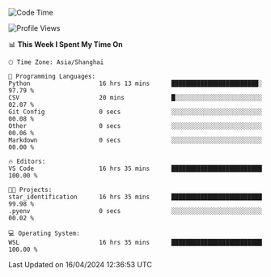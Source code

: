 <!--START_SECTION:waka-->
![Code Time](http://img.shields.io/badge/Code%20Time-1%2C621%20hrs%2020%20mins-blue)

![Profile Views](http://img.shields.io/badge/Profile%20Views-0-blue)

📊 **This Week I Spent My Time On** 

```text
🕑︎ Time Zone: Asia/Shanghai

💬 Programming Languages: 
Python                   16 hrs 13 mins      ████████████████████████░   97.79 % 
CSV                      20 mins             █░░░░░░░░░░░░░░░░░░░░░░░░   02.07 % 
Git Config               0 secs              ░░░░░░░░░░░░░░░░░░░░░░░░░   00.08 % 
Other                    0 secs              ░░░░░░░░░░░░░░░░░░░░░░░░░   00.06 % 
Markdown                 0 secs              ░░░░░░░░░░░░░░░░░░░░░░░░░   00.00 % 

🔥 Editors: 
VS Code                  16 hrs 35 mins      █████████████████████████   100.00 % 

🐱‍💻 Projects: 
star_identification      16 hrs 35 mins      █████████████████████████   99.98 % 
.pyenv                   0 secs              ░░░░░░░░░░░░░░░░░░░░░░░░░   00.02 % 

💻 Operating System: 
WSL                      16 hrs 35 mins      █████████████████████████   100.00 % 
```


 Last Updated on 16/04/2024 12:36:53 UTC
<!--END_SECTION:waka-->